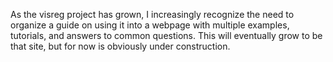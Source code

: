 ---
---

As the visreg project has grown, I increasingly recognize the need to organize a
guide on using it into a webpage with multiple examples, tutorials, and answers
to common questions.  This will eventually grow to be that site, but for now is
obviously under construction.
